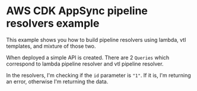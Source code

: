 # AWS CDK AppSync pipeline resolvers example

This example shows you how to build pipeline resolvers using lambda, vtl templates, and mixture of those two.

When deployed a simple API is created. There are 2 `Queries` which correspond to lambda pipeline resolver and vtl pipeline resolver.

In the resolvers, I'm checking if the `id` parameter is `"1"`. If it is, I'm returning an error, otherwise I'm returning the data.
